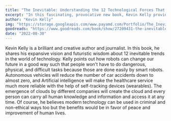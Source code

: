 ```yaml
---
title: "The Inevitable: Understanding the 12 Technological Forces That Will Shape Our Future"
excerpt: "In this fascinating, provocative new book, Kevin Kelly provides an optimistic road map for the future, showing how the coming changes in our lives."
author: "Kevin Kelly"
img: "https://storage.googleapis.com/www.payamd.com/Portfolio/The_Inevitable_(book).jpeg"
goodreads: "https://www.goodreads.com/book/show/27209431-the-inevitable"
date: "2022-08-30"
---
```


Kevin Kelly is a brilliant and creative author and journalist. In this book, he shares his expansive vision and futuristic wisdom about 12 inevitable trends in the world of technology. Kelly points out how robots can change our future in a good way such that people won't have to do dangerous, physical, and difficult tasks because those are done easily by smart robots. Autonomous vehicles will reduce the number of car accidents down to almost zero, and Artificial intelligence will make the healthcare service much more reliable with the help of self-tracking devices (wearables). The emergence of clouds by different companies will create the cloud and every person can carry all human knowledge and information and access it at any time. Of course, he believes modern technology can be used in criminal and non-ethical ways too but the benefits would be in favor of peace and improvement of human lives.